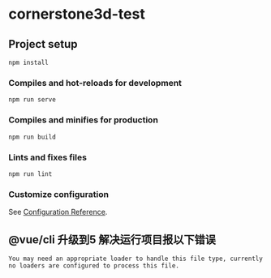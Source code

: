 # cornerstone3d-test

## Project setup
```
npm install
```

### Compiles and hot-reloads for development
```
npm run serve
```

### Compiles and minifies for production
```
npm run build
```

### Lints and fixes files
```
npm run lint
```

### Customize configuration
See [Configuration Reference](https://cli.vuejs.org/config/).

## @vue/cli 升级到5 解决运行项目报以下错误
```
You may need an appropriate loader to handle this file type, currently no loaders are configured to process this file.
```
